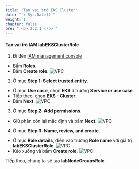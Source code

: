 ```yaml
---
title: "Tạo vai trò EKS Cluster"
date: "`r Sys.Date()`"
weight: 1
chapter: false
pre: " <b> 2.2.1 </b> "
---
```


#### Tạo vai trò IAM **labEKSClusterRole**

1. Đi đến [IAM management console](https://console.aws.amazon.com/iam/home)

- Bấm **Roles**.
- Bấm **Create role**.
  ![VPC](/workshop.chaunguyen.site/images//2.prerequisite/ws01-createrole01.png)

2. Ở mục **Step 1: Select trusted entity**.

- Ở mục **Use case**, chọn **EKS** ở trường **Service or use case**.
- Tiếp theo, chọn **EKS - Cluster**.
- Bấm **Next**.
  ![VPC](/workshop.chaunguyen.site/images//2.prerequisite/ws01-createrole02.png)

3. Ở mục **Step 2: Add permissions**.

- Giữ phần còn lại mặc định và bấm **Next**.
  ![VPC](/workshop.chaunguyen.site/images//2.prerequisite/ws01-createrole03.png)

4. Ở mục **Step 3: Name, review, and create**.

- Ở mục **Role details**, điền vào trường **Role name** với giá trị **labEKSClusterRole**.
  ![VPC](/workshop.chaunguyen.site/images//2.prerequisite/ws01-createrole04.png)
- Kéo xuống và bấm **Create role**.
  ![VPC](/workshop.chaunguyen.site/images//2.prerequisite/ws01-createrole05.png)

Tiếp theo, chúng ta sẽ tạo **labNodeGroupsRole**.
